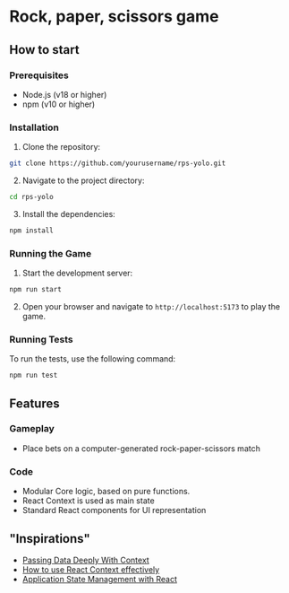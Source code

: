 # Rock, paper, scissors game
## How to start
### Prerequisites
- Node.js (v18 or higher)
- npm (v10 or higher)

### Installation
1. Clone the repository:
  ```sh
  git clone https://github.com/yourusername/rps-yolo.git
  ```
2. Navigate to the project directory:
  ```sh
  cd rps-yolo
  ```
3. Install the dependencies:
  ```sh
  npm install
  ```

### Running the Game
1. Start the development server:
  ```sh
  npm run start
  ```
2. Open your browser and navigate to `http://localhost:5173` to play the game.

### Running Tests
To run the tests, use the following command:
```sh
npm run test
```

## Features
### Gameplay
- Place bets on a computer-generated rock-paper-scissors match

### Code
- Modular Core logic, based on pure functions.
- React Context is used as main state
- Standard React components for UI representation

## "Inspirations"
- [Passing Data Deeply With Context](https://react.dev/learn/passing-data-deeply-with-context)
- [How to use React Context effectively](https://kentcdodds.com/blog/how-to-use-react-context-effectively)
- [Application State Management with React](https://kentcdodds.com/blog/application-state-management-with-react)